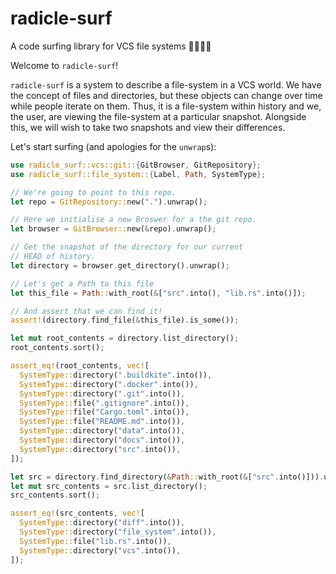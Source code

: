 # radicle-surf

A code surfing library for VCS file systems 🏄‍♀️🏄‍♂️

Welcome to `radicle-surf`!

`radicle-surf` is a system to describe a file-system in a VCS world.
We have the concept of files and directories, but these objects can change over time while people iterate on them.
Thus, it is a file-system within history and we, the user, are viewing the file-system at a particular snapshot.
Alongside this, we will wish to take two snapshots and view their differences.

Let's start surfing (and apologies for the `unwrap`s):

```rust
use radicle_surf::vcs::git::{GitBrowser, GitRepository};
use radicle_surf::file_system::{Label, Path, SystemType};

// We're going to point to this repo.
let repo = GitRepository::new(".").unwrap();

// Here we initialise a new Broswer for a the git repo.
let browser = GitBrowser::new(&repo).unwrap();

// Get the snapshot of the directory for our current
// HEAD of history.
let directory = browser.get_directory().unwrap();

// Let's get a Path to this file
let this_file = Path::with_root(&["src".into(), "lib.rs".into()]);

// And assert that we can find it!
assert!(directory.find_file(&this_file).is_some());

let mut root_contents = directory.list_directory();
root_contents.sort();

assert_eq!(root_contents, vec![
  SystemType::directory(".buildkite".into()),
  SystemType::directory(".docker".into()),
  SystemType::directory(".git".into()),
  SystemType::file(".gitignore".into()),
  SystemType::file("Cargo.toml".into()),
  SystemType::file("README.md".into()),
  SystemType::directory("data".into()),
  SystemType::directory("docs".into()),
  SystemType::directory("src".into()),
]);

let src = directory.find_directory(&Path::with_root(&["src".into()])).unwrap();
let mut src_contents = src.list_directory();
src_contents.sort();

assert_eq!(src_contents, vec![
  SystemType::directory("diff".into()),
  SystemType::directory("file_system".into()),
  SystemType::file("lib.rs".into()),
  SystemType::directory("vcs".into()),
]);
```
